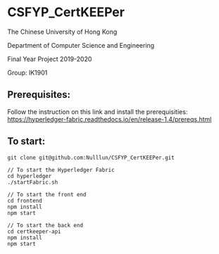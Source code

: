 # CSFYP_CertKEEPer

The Chinese University of Hong Kong

Department of Computer Science and Engineering

Final Year Project 2019-2020

Group: IK1901

## Prerequisites:
Follow the instruction on this link and install the prerequisities:  
https://hyperledger-fabric.readthedocs.io/en/release-1.4/prereqs.html

## To start: 

```
git clone git@github.com:Nulllun/CSFYP_CertKEEPer.git

// To start the Hyperledger Fabric
cd hyperledger
./startFabric.sh

// To start the front end
cd frontend
npm install
npm start

// To start the back end
cd certkeeper-api
npm install
npm start
```